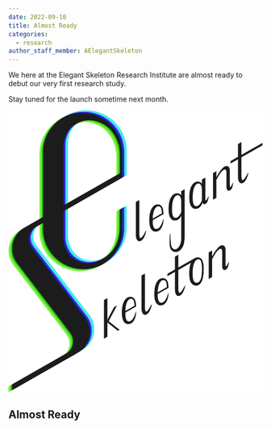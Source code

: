 ```yaml
---
date: 2022-09-10
title: Almost Ready
categories:
  - research
author_staff_member: AElegantSkeleton
---
```


We here at the Elegant Skeleton Research Institute are almost ready to debut our very first research study.

Stay tuned for the launch sometime next month.

![Logo](/images/Full_Wordmark.svg)

## Almost Ready